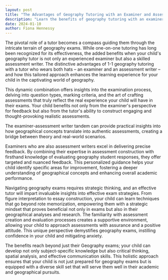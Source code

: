 ```yaml
---
layout: post
title: "The Advantages of Geography Tutoring with an Examiner and Assessment Creator"
description: "Learn the benefits of geography tutoring with an examiner and assessment writer for improved exam prep and confidence."
date: 2024-01-10
author: Fiona Hennessy
---
```

The pivotal role of a tutor becomes a compass guiding them through the intricate terrain of geography exams. While one-on-one tutoring has long been recognized for its effectiveness, the added benefits when your child's geography tutor is not only an experienced examiner but also a skilled assessment writer. The distinctive advantages of 1-1 geography tutoring with a tutor who wears both hats – an examiner and an assessment writer – and how this tailored approach enhances the learning experience for your child in the captivating world of geography.

This dynamic combination offers insights into the examination process, delving into question types, marking criteria, and the art of crafting assessments that truly reflect the real experience your child will have in their exams. Your child benefits not only from the examiner's perspective for feedback but also from the tutor's ability to construct engaging and thought-provoking realistic assessments.

The examiner-assessment writer tandem can provide practical insights into how geographical concepts translate into authentic assessments, creating a bridge between theory and real-world scenarios.

Examiners who are also assessment writers excel in delivering precise feedback. By combining their expertise in assessment construction with firsthand knowledge of evaluating geography student responses, they offer targeted and nuanced feedback. This personalized guidance helps your child identify specific areas for improvement, fostering a deeper understanding of geographical concepts and enhancing overall academic performance.

Navigating geography exams requires strategic thinking, and an effective tutor will impart invaluable insights into effective exam strategies. From figure interpretation to essay construction, your child can learn techniques that go beyond rote memorization, empowering them with a strategic mindset that proves beneficial not only in exams but also in their geographical analyses and research. The familiarity with assessment creation and evaluation processes creates a supportive environment, allowing your child to approach assessments with assurance and a positive attitude. This unique perspective demystifies geography exams, instilling confidence in your child and mitigating anxiety.

The benefits reach beyond just their Geography exams; your child can develop not only subject-specific knowledge but also critical thinking, spatial analysis, and effective communication skills. This holistic approach ensures that your child is not just prepared for geography exams but is equipped with a diverse skill set that will serve them well in their academic and geographical pursuits.